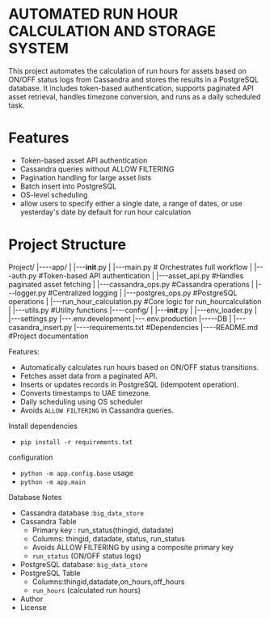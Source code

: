 # AUTOMATED RUN HOUR CALCULATION AND STORAGE SYSTEM

This project automates the calculation of run hours for assets based on ON/OFF status logs from Cassandra and stores the results in a PostgreSQL database. It includes token-based authentication, supports paginated API asset retrieval, handles timezone conversion, and runs as a daily scheduled task.
# Features

- Token-based asset API authentication
- Cassandra queries without ALLOW FILTERING
- Pagination handling for large asset lists
- Batch insert into PostgreSQL
- OS-level scheduling 
- allow users to specify either a single date, a range of dates, or use yesterday's date by default for run hour calculation
# Project Structure

Project/ 
|----app/
| |---__init__.py
| |---main.py # Orchestrates full workflow
| |---auth.py #Token-based API authentication
| |---asset_api.py #Handles paginated asset fetching
| |---cassandra_ops.py #Cassandra operations
| |---logger.py #Centralized logging
| |---postgres_ops.py #PostgreSQL operations
| |---run_hour_calculation.py #Core logic for run_hourcalculation
| |---utils.py #Utility functions
|----config/
| |---__init__.py
| |---env_loader.py 
| |---settings.py
|---.env.development
|---.env.production
|-----DB
| |---casandra_insert.py
|----requirements.txt #Dependencies
|----README.md #Project documentation

Features:

- Automatically calculates run hours based on ON/OFF status transitions.
- Fetches asset data from a paginated API.
- Inserts or updates records in PostgreSQL (idempotent operation).
- Converts timestamps to UAE timezone.
- Daily scheduling using OS scheduler
- Avoids `ALLOW FILTERING` in Cassandra queries.

Install dependencies
- `pip install -r requirements.txt`

configuration
- `python -m app.config.base`
usage 
- `python -m app.main`

Database Notes
- Cassandra database :`big_data_store`
- Cassandra Table
    - Primary key : run_status(thingid, datadate)
    - Columns: thingid, datadate, status, run_status
    - Avoids ALLOW FILTERING by using a composite primary key
    - `run_status` (ON/OFF status logs)
- PostgreSQL database: `big_data_store`
- PostgreSQL Table
    - Columns:thingid,datadate,on_hours,off_hours
    - `run_hours` (calculated run hours)
- Author
- License 